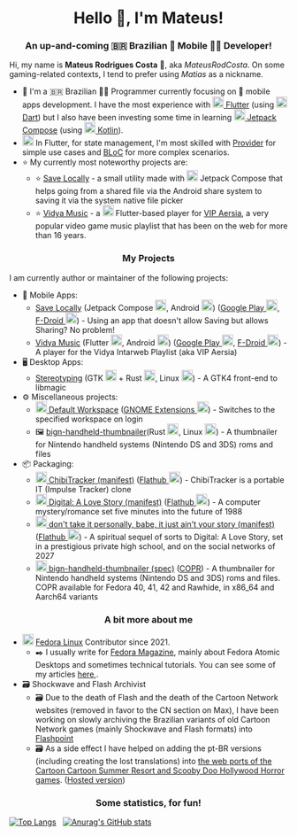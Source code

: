 <h1 align="center">Hello 👋, I'm Mateus!</h1>

<h3 align="center">An up-and-coming 🇧🇷 Brazilian 📱 Mobile 👨‍💻 Developer!</h3>

Hi, my name is **Mateus Rodrigues Costa** 🫡, aka _MateusRodCosta_. On some gaming-related contexts, I tend to prefer using _Matias_ as a nickname.

- 👤 I'm a 🇧🇷 Brazilian 👨‍💻 Programmer currently focusing on 📱 mobile apps development. I have the most experience with [<img src="https://cdn.jsdelivr.net/gh/devicons/devicon@latest/icons/flutter/flutter-original.svg" alt="flutter" width="20" height="20"/> Flutter](https://flutter.dev/) (using [<img src="https://cdn.jsdelivr.net/gh/devicons/devicon@latest/icons/dart/dart-original.svg" alt="dart" width="20" height="20"/> Dart](https://dart.dev/)) but I also have been investing some time in learning [<img src="https://cdn.jsdelivr.net/gh/devicons/devicon@latest/icons/jetpackcompose/jetpackcompose-original.svg" alt="jetpack-compose" width="20" height="20"/> Jetpack Compose](https://developer.android.com/jetpack/compose) (using [<img src="https://cdn.jsdelivr.net/gh/devicons/devicon@latest/icons/kotlin/kotlin-original.svg" alt="kotlin" width="20" height="20"/> Kotlin](https://kotlinlang.org/)).
- <img src="https://cdn.jsdelivr.net/gh/devicons/devicon@latest/icons/flutter/flutter-original.svg" alt="flutter" width="20" height="20"/> In Flutter, for state management, I'm most skilled with [Provider](https://pub.dev/packages/provider) for simple use cases and [BLoC](https://bloclibrary.dev/) for more complex scenarios.
- ⭐ My currently most noteworthy projects are:
  - ⭐ [Save Locally](https://github.com/MateusRodCosta/SaveLocally) - a small utility made with <img src="https://cdn.jsdelivr.net/gh/devicons/devicon@latest/icons/jetpackcompose/jetpackcompose-original.svg" alt="jetpack-compose" width="20" height="20"/> Jetpack Compose that helps going from a shared file via the Android share system to saving it via the system native file picker
  - ⭐ [Vidya Music](https://github.com/MateusRodCosta/vidya_music) - a <img src="https://cdn.jsdelivr.net/gh/devicons/devicon@latest/icons/flutter/flutter-original.svg" alt="flutter" width="20" height="20"/> Flutter-based player for [VIP Aersia](https://www.vipvgm.net/), a very popular video game music playlist that has been on the web for more than 16 years.

<h3 align="center">My Projects</h3>

I am currently author or maintainer of the following projects:

- 📱 Mobile Apps:
    - [Save Locally](https://github.com/MateusRodCosta/SaveLocally) (Jetpack Compose <img src="https://cdn.jsdelivr.net/gh/devicons/devicon@latest/icons/jetpackcompose/jetpackcompose-original.svg" alt="jetpack-compose" width="20" height="20"/>, Android <img src="https://cdn.jsdelivr.net/gh/devicons/devicon@latest/icons/android/android-plain.svg" alt="android" width="20" height="20"/>) ([Google Play <img src="https://www.vectorlogo.zone/logos/google_play/google_play-icon.svg" alt="google-play" width="20" height="20"/>](https://play.google.com/store/apps/details?id=com.mateusrodcosta.apps.share2storage), [F-Droid <img src="https://www.vectorlogo.zone/logos/f-droid/f-droid-icon.svg" alt="f-droid" width="20" height="20"/>](https://f-droid.org/packages/com.mateusrodcosta.apps.share2storage/)) - Using an app that doesn't allow Saving but allows Sharing? No problem!
  - [Vidya Music](https://github.com/MateusRodCosta/vidya_music) (Flutter <img src="https://cdn.jsdelivr.net/gh/devicons/devicon@latest/icons/flutter/flutter-original.svg" alt="flutter" width="20" height="20"/>, Android <img src="https://cdn.jsdelivr.net/gh/devicons/devicon@latest/icons/android/android-plain.svg" alt="android" width="20" height="20"/>) ([Google Play <img src="https://www.vectorlogo.zone/logos/google_play/google_play-icon.svg" alt="google-play" width="20" height="20"/>](https://play.google.com/store/apps/details?id=com.mateusrodcosta.apps.vidyamusic), [F-Droid <img src="https://www.vectorlogo.zone/logos/f-droid/f-droid-icon.svg" alt="f-droid" width="20" height="20"/>](https://f-droid.org/packages/com.mateusrodcosta.apps.vidyamusic/)) -  A player for the Vidya Intarweb Playlist (aka VIP Aersia) 
- 🖥️ Desktop Apps:
  - [Stereotyping](https://github.com/MateusRodCosta/stereotyping) (GTK <img src="https://upload.wikimedia.org/wikipedia/commons/7/71/GTK_logo.svg" alt="gtk" width="20" height="20"/> + Rust <img src="https://cdn.jsdelivr.net/gh/devicons/devicon@latest/icons/rust/rust-original.svg" alt="rust" width="20" height="20"/>, Linux <img src="https://cdn.jsdelivr.net/gh/devicons/devicon@latest/icons/linux/linux-original.svg" alt="linux" width="20" height="20"/>) - A GTK4 front-end to libmagic
- ⚙️ Miscellaneous projects:
  - [<img src="https://www.vectorlogo.zone/logos/gnome/gnome-icon.svg" alt="gnome" width="20" height="20"/> Default Workspace](https://github.com/MateusRodCosta/gnome-shell-extension-default-workspace) ([GNOME Extensions <img src="https://www.vectorlogo.zone/logos/gnome/gnome-icon.svg" alt="gnome" width="20" height="20"/>](https://extensions.gnome.org/extension/4783/default-workspace/)) - Switches to the specified workspace on login
  - 🖼️ [bign-handheld-thumbnailer](https://github.com/MateusRodCosta/bign-handheld-thumbnailer)(Rust <img src="https://cdn.jsdelivr.net/gh/devicons/devicon@latest/icons/rust/rust-original.svg" alt="rust" width="20" height="20"/>, Linux <img src="https://cdn.jsdelivr.net/gh/devicons/devicon@latest/icons/linux/linux-original.svg" alt="linux" width="20" height="20"/>) - A thumbnailer for Nintendo handheld systems (Nintendo DS and 3DS) roms and files
- 📦 Packaging:
  - [<img src="https://raw.githubusercontent.com/simple-icons/simple-icons/master/icons/flatpak.svg" alt="flatpak" width="20" height="20"/> ChibiTracker (manifest)](https://github.com/flathub/com.github.reduz.ChibiTracker) ([Flathub <img src="https://raw.githubusercontent.com/simple-icons/simple-icons/develop/icons/flathub.svg" alt="flathub" width="20" height="20"/>](https://flathub.org/apps/details/com.github.reduz.ChibiTracker)) - ChibiTracker is a portable IT (Impulse Tracker) clone
  - [<img src="https://raw.githubusercontent.com/simple-icons/simple-icons/master/icons/flatpak.svg" alt="flatpak" width="20" height="20"/> Digital: A Love Story (manifest)](https://github.com/flathub/com.scoutshonour.Digital) ([Flathub <img src="https://raw.githubusercontent.com/simple-icons/simple-icons/develop/icons/flathub.svg" alt="flathub" width="20" height="20"/>](https://flathub.org/apps/com.scoutshonour.Digital)) - A computer mystery/romance set five minutes into the future of 1988
  - [<img src="https://raw.githubusercontent.com/simple-icons/simple-icons/master/icons/flatpak.svg" alt="flatpak" width="20" height="20"/> don't take it personally, babe, it just ain't your story (manifest)](https://github.com/flathub/com.scoutshonour.dtipbijays) ([Flathub <img src="https://raw.githubusercontent.com/simple-icons/simple-icons/develop/icons/flathub.svg" alt="flathub" width="20" height="20"/>](https://flathub.org/apps/com.scoutshonour.dtipbijays)) - A spiritual sequel of sorts to Digital: A Love Story, set in a prestigious private high school, and on the social networks of 2027
  - [<img src="https://upload.wikimedia.org/wikipedia/commons/0/00/RPM_Logo.svg" alt="rpm" width="20" height="20"/> bign-handheld-thumbnailer (spec)](https://pagure.io/bign-handheld-thumbnailer-spec/) ([COPR](https://copr.fedorainfracloud.org/coprs/mateusrodcosta/bign-handheld-thumbnailer/)) - A thumbnailer for Nintendo handheld systems (Nintendo DS and 3DS) roms and files. COPR available for Fedora 40, 41, 42 and Rawhide, in x86_64 and Aarch64 variants

<h3 align="center">A bit more about me</h3>

- <img src="https://cdn.jsdelivr.net/gh/devicons/devicon@latest/icons/fedora/fedora-plain.svg" alt="fedora" width="20" height="20" /> [Fedora Linux](https://fedoraproject.org/) Contributor since 2021. 
  - ✒️ I usually write for [Fedora Magazine](https://fedoramagazine.org/), mainly about Fedora Atomic Desktops and sometimes technical tutorials. You can see some of my articles [here](https://fedoramagazine.org/author/mateusrodcosta/),.
- 🗃️ Shockwave and Flash Archivist
  - 🗃️ Due to the death of Flash and the death of the Cartoon Network websites (removed in favor to the CN section on Max), I have been working on slowly archiving the Brazilian variants of old Cartoon Network games (mainly Shockwave and Flash formats) into [Flashpoint](https://flashpointarchive.org/)
  - 🗃️ As a side effect I have helped on adding the pt-BR versions (including creating the lost translations) into [the web ports of the Cartoon Cartoon Summer Resort and Scooby Doo Hollywood Horror games](https://github.com/mattbruv/ccsr). ([Hosted version](https://mattbruv.github.io/ccsr/))

<h3 align="center">Some statistics, for fun!</h3>

[![Top Langs](https://github-readme-stats.vercel.app/api/top-langs/?username=MateusRodCosta&layout=compact)](https://github.com/anuraghazra/github-readme-stats) 
&nbsp; 
[![Anurag's GitHub stats](https://github-readme-stats.vercel.app/api?username=MateusRodCosta&show_icons=true&rank_icon=percentile)](https://github.com/anuraghazra/github-readme-stats)
